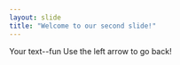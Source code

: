 ```yaml
---
layout: slide
title: "Welcome to our second slide!"
---
```

Your text--fun
Use the left arrow to go back!
